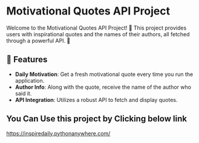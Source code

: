 # Motivational Quotes API Project

Welcome to the Motivational Quotes API Project! 🎉 This project provides users with inspirational quotes and the names of their authors, all fetched through a powerful API. 🌟

## 🚀 Features

- **Daily Motivation**: Get a fresh motivational quote every time you run the application.
- **Author Info**: Along with the quote, receive the name of the author who said it.
- **API Integration**: Utilizes a robust API to fetch and display quotes.

## You Can Use this project by Clicking below link
https://inspiredaily.pythonanywhere.com/

